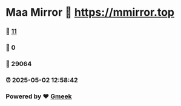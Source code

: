 # Maa Mirror :link: https://mmirror.top 
### :page_facing_up: [11](https://mmirror.top/tag.html) 
### :speech_balloon: 0 
### :hibiscus: 29064 
### :alarm_clock: 2025-05-02 12:58:42 
### Powered by :heart: [Gmeek](https://github.com/Meekdai/Gmeek)
